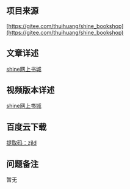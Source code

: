 ## 项目来源
[https://gitee.com/thuihuang/shine_bookshop](https://gitee.com/thuihuang/shine_bookshop)
## 文章详述
[shine网上书城](../detail/JSP+Servlet+JDBC实现的shine网上书城.md)
## 视频版本详述
[shine网上书城](https://zhuanlan.zhihu.com/p/114001092)
## 百度云下载
[提取码：zjld](https://pan.baidu.com/s/1fzWCh9fqY6suJhFILzBT7w)
## 问题备注
暂无